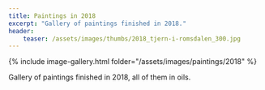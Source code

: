 ```yaml
---
title: Paintings in 2018
excerpt: "Gallery of paintings finished in 2018."
header:
    teaser: /assets/images/thumbs/2018_tjern-i-romsdalen_300.jpg
---
```


{% include image-gallery.html folder="/assets/images/paintings/2018" %}

Gallery of paintings finished in 2018, all of them in oils.

